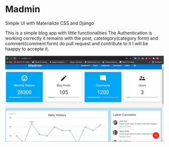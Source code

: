 # Madmin
Simple UI with Materialize CSS and Django

This is a simple blog app with little functionalities
The Authentication is working correctly it remains with the post, catetegory(category form)
and comment(comment form) do pull request and contribute to it I will be haappy to accepte it.

<img src="madmin.png" />
